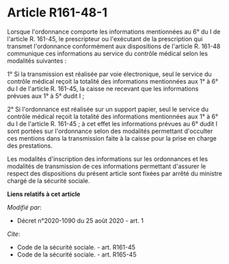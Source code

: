 # Article R161-48-1

Lorsque l'ordonnance comporte les informations mentionnées au 6° du I de l'article R. 161-45, le prescripteur ou l'exécutant
de la prescription qui transmet l'ordonnance conformément aux dispositions de l'article R. 161-48 communique ces informations
au service du contrôle médical selon les modalités suivantes :

1° Si la transmission est réalisée par voie électronique, seul le service du contrôle médical reçoit la totalité des
informations mentionnées aux 1° à 6° du I de l'article R. 161-45, la caisse ne recevant que les informations prévues aux 1° à
5° dudit I ;

2° Si l'ordonnance est réalisée sur un support papier, seul le service du contrôle médical reçoit la totalité des
informations mentionnées aux 1° à 6° du I de l'article R. 161-45 ; à cet effet les informations prévues au 6° dudit I sont
portées sur l'ordonnance selon des modalités permettant d'occulter ces mentions dans la transmission faite à la caisse pour
la prise en charge des prestations.

Les modalités d'inscription des informations sur les ordonnances et les modalités de transmission de ces informations
permettant d'assurer le respect des dispositions du présent article sont fixées par arrêté du ministre chargé de la sécurité
sociale.

**Liens relatifs à cet article**

_Modifié par_:

  - Décret n°2020-1090 du 25 août 2020 - art. 1

_Cite_:

  - Code de la sécurité sociale. - art. R161-45
  - Code de la sécurité sociale. - art. R165-45
